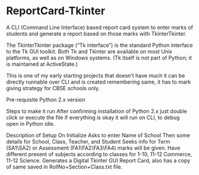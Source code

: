 # ReportCard-Tkinter
A CLI (Command Line Interface) based report card system to enter marks of students and generate a report based on those marks with TkinterTkinter.

The TkinterTkinter package (“Tk interface”) is the standard Python interface to the Tk GUI toolkit. Both Tk and Tkinter are available on most Unix platforms, as well as on Windows systems. (Tk itself is not part of Python; it is maintained at ActiveState.)

This is one of my early starting projects that doesn't have much it can be directly runnable over CLI and is created remembering same, it has to mark giving strategy for CBSE schools only.

Pre-requisite
Python 2.x version

Steps to make it run
After confirming installation of Python 2.x just double click or execute the file if everything is okay it will run on CLI, to debug open in Python idle.


Description of Setup
On Initialize
Asks to enter Name of School
Then some details for School, Class, Teacher, and Student
Seeks info for Term (SA1\SA2) or Assessment (FA1\FA2\FA3\FA4) marks will be given.
Have different present of subjects according to classes for 1-10, 11-12 Commerce, 11-12 Science.
Generates a Digital Tkinter GUI Report Card, also has a copy of same saved in RollNo+Section+Class.txt file.
